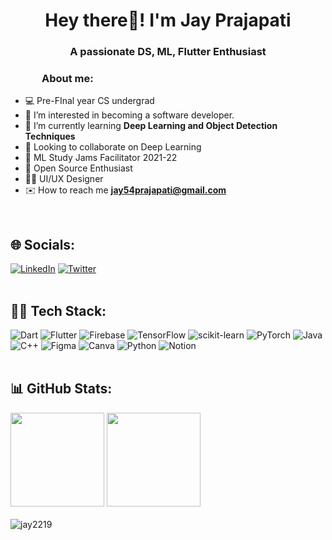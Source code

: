 
<h1 align="center">Hey there👋! I'm Jay Prajapati </h1>
<h3 align="center">A passionate DS, ML, Flutter Enthusiast</h3>

<h3 style="left: 50px; position:relative;">About me:</h3>

- 💻 Pre-FInal year CS undergrad
- 👀 I’m interested in becoming a software developer.
- 🌱 I’m currently learning **Deep Learning and Object Detection Techniques**
- 🤝 Looking to collaborate on Deep Learning
- 🤖 ML Study Jams Facilitator 2021-22
- 🤠 Open Source Enthusiast 
- 👩‍🎨 UI/UX Designer
- ✉️ How to reach me **jay54prajapati@gmail.com**

<br>

## 🌐 Socials:
[![LinkedIn](https://img.shields.io/badge/LinkedIn-%230077B5.svg?logo=linkedin&logoColor=white)](https://linkedin.com/in/Jay9122) [![Twitter](https://img.shields.io/badge/Twitter-%231DA1F2.svg?logo=Twitter&logoColor=white)](https://twitter.com/_jay_9122) <br><br>

## 👩‍💻 Tech Stack:
![Dart](https://img.shields.io/badge/dart-%230175C2.svg?style=flat&logo=dart&logoColor=white) ![Flutter](https://img.shields.io/badge/Flutter-%2302569B.svg?style=flat&logo=Flutter&logoColor=white) ![Firebase](https://img.shields.io/badge/firebase-%23039BE5.svg?style=flat&logo=firebase) ![TensorFlow](https://img.shields.io/badge/TensorFlow-%23FF6F00.svg?style=flat&logo=TensorFlow&logoColor=white) ![scikit-learn](https://img.shields.io/badge/scikit--learn-%23F7931E.svg?style=flat&logo=scikit-learn&logoColor=white) ![PyTorch](https://img.shields.io/badge/PyTorch-%23EE4C2C.svg?style=flat&logo=PyTorch&logoColor=white) ![Java](https://img.shields.io/badge/java-%23ED8B00.svg?style=flat&logo=java&logoColor=white) ![C++](https://img.shields.io/badge/c++-%2300599C.svg?style=flat&logo=c%2B%2B&logoColor=white)  ![Figma](https://img.shields.io/badge/figma-%23F24E1E.svg?style=flat&logo=figma&logoColor=white) ![Canva](https://img.shields.io/badge/Canva-%2300C4CC.svg?style=flat&logo=Canva&logoColor=white) ![Python](https://img.shields.io/badge/python-3670A0?style=flat&logo=python&logoColor=ffdd54) ![Notion](https://img.shields.io/badge/Notion-%23000000.svg?style=flat&logo=notion&logoColor=white) <br><br>
## 📊 GitHub Stats:
<img src="https://github-readme-stats.vercel.app/api?username=jay2219&theme=highcontrast&hide_border=false&include_all_commits=true&count_private=true" height=150px>  <img src="https://github-readme-streak-stats.herokuapp.com/?user=jay2219&theme=highcontrast&hide_border=false" height=150px><br/><br>
<img src="https://komarev.com/ghpvc/?username=jay2219&label=visitors&color=blue&style=flat" alt="jay2219" />

